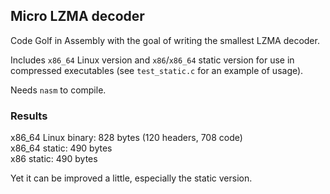 ## Micro LZMA decoder

Code Golf in Assembly with the goal of writing the smallest LZMA decoder.

Includes `x86_64` Linux version and `x86`/`x86_64` static version for use in compressed executables (see `test_static.c` for an example of usage).

Needs `nasm` to compile.

### Results

x86_64 Linux binary: 828 bytes (120 headers, 708 code)  
x86_64 static: 490 bytes  
x86 static: 490 bytes  

Yet it can be improved a little, especially the static version.
